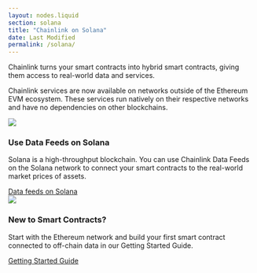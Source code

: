 ```yaml
---
layout: nodes.liquid
section: solana
title: "Chainlink on Solana"
date: Last Modified
permalink: /solana/
---
```


<div>
  <div class="markdown-body">
    <div class="cl-section-header">
      <p>
        Chainlink turns your smart contracts into hybrid smart contracts, giving them access to real-world data and services.
      </p>
      <p>
        Chainlink services are now available on networks outside of the Ethereum EVM ecosystem. These services run natively on their respective networks and have no dependencies on other blockchains.
      </p>
    </div>
    <div class="cl-featuredcard">
      <div>
        <img
          src="/images/solana/solana-banner.png"
          class="cl-image-featured" style="max-width:600px"
        />
        <h3>Use Data Feeds on Solana</h3>
        <p>
          Solana is a high-throughput blockchain. You can use Chainlink Data Feeds on the Solana network to connect your smart contracts to the real-world market prices of assets.
        </p>
        <a href="/docs/solana/using-data-feeds-solana/" class="cl-button--ghost">Data feeds on Solana</a>
      </div>
    </div>
    <div class="cl-section">
      <img
        src="https://uploads-ssl.webflow.com/5e444500cbc42eeb5198206f/5e789d70c115820a2354f2cc_ChainlinkProject.svg"
        class="cl-image-featured"
      />
      <h3>New to Smart Contracts?</h3>
      <p>
        Start with the Ethereum network and build your first smart contract connected to off-chain data in our
        Getting Started Guide.
      </p>
      <a href="/getting-started/" class="keychainify-checked">
        Getting Started Guide
      </a>
    </div>
  </div>
</div>

